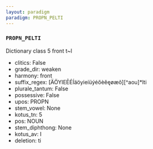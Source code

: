 ```yaml
---
layout: paradigm
paradigm: PROPN_PELTI
---
```

### ` PROPN_PELTI `

Dictionary class 5 front t~l
* clitics: False
* grade_dir: weaken
* harmony: front
* suffix_regex: [ÄÖYIEĒÉÍäöyieíüýéőèěęøæõ][^aou]*lti
* plurale_tantum: False
* possessive: False
* upos: PROPN
* stem_vowel: None
* kotus_tn: 5
* pos: NOUN
* stem_diphthong: None
* kotus_av: I
* deletion: ti
